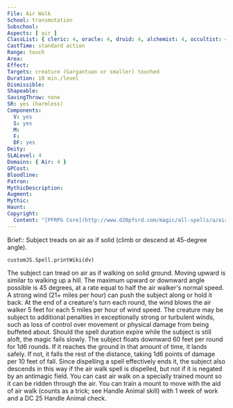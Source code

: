 ```yaml
---
File: Air Walk
School: transmutation
Subschool: 
Aspects: [ air ]
ClassList: { cleric: 4, oracle: 4, druid: 4, alchemist: 4, occultist: 4 }
CastTime: standard action
Range: touch
Area: 
Effect: 
Targets: creature (Gargantuan or smaller) touched
Duration: 10 min./level
Dismissible: 
Shapeable: 
SavingThrow: none
SR: yes (harmless)
Components:
  V: yes
  S: yes
  M: 
  F: 
  DF: yes
Deity: 
SLALevel: 4
Domains: { Air: 4 }
GPCost: 
Bloodline: 
Patron: 
MythicDescription: 
Augment: 
Mythic: 
Haunt: 
Copyright:
  Content: "[PFRPG Core](http://www.d20pfsrd.com/magic/all-spells/a/air-walk)"
---
```

Brief:: Subject treads on air as if solid (climb or descend at 45-degree angle).

```dataviewjs
customJS.Spell.printWiki(dv)
```

The subject can tread on air as if walking on solid ground. Moving upward is similar to walking up a hill. The maximum upward or downward angle possible is 45 degrees, at a rate equal to half the air walker's normal speed. A strong wind (21+ miles per hour) can push the subject along or hold it back. At the end of a creature's turn each round, the wind blows the air walker 5 feet for each 5 miles per hour of wind speed. The creature may be subject to additional penalties in exceptionally strong or turbulent winds, such as loss of control over movement or physical damage from being buffeted about. Should the spell duration expire while the subject is still aloft, the magic fails slowly. The subject floats downward 60 feet per round for 1d6 rounds. If it reaches the ground in that amount of time, it lands safely. If not, it falls the rest of the distance, taking 1d6 points of damage per 10 feet of fall. Since dispelling a spell effectively ends it, the subject also descends in this way if the air walk spell is dispelled, but not if it is negated by an antimagic field. You can cast air walk on a specially trained mount so it can be ridden through the air. You can train a mount to move with the aid of air walk (counts as a trick; see Handle Animal skill) with 1 week of work and a DC 25 Handle Animal check.
